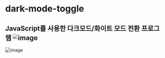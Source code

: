 # dark-mode-toggle
JavaScript를 사용한 다크모드/화이트 모드 전환 프로그램 
![image](https://github.com/leeyongha2006/dark-mode-toggle/assets/126844590/6f0c99b9-ca89-4117-bd5d-834224b779c8) 
------------------------------------------------------------------------------------------------------------------------------
![image](https://github.com/leeyongha2006/dark-mode-toggle/assets/126844590/855df4d3-06be-4de2-b19d-ea20b3666c46)

